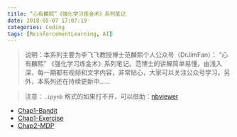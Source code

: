 ```yaml
---
title: “心有麟熙”《强化学习炼金术》系列笔记
date: 2018-05-07 17:07:19
categories: Coding
tags: [ReinforcementLearning, AI]
---
```


>说明：本系列主要为李飞飞教授博士范麟熙个人公众号（DrJimFan）： “心有麟熙” 《强化学习炼金术》系列笔记。范博士的讲解简单易懂，由浅入深，每一期都有视频和文字内容，非常贴心，大家可以关注公众号学习。另外，本系列还在持续更新中……

>注意：`.ipynb` 格式的如果打不开，可以借助：[nbviewer](http://nbviewer.jupyter.org)

- [Chap1-Bandit](https://github.com/hscspring/Note_RL/blob/master/RL-Alchemy/Chap1-Bandit.ipynb)
- [Chap1-Exercise](https://github.com/hscspring/Note_RL/blob/master/RL-Alchemy/Chap1-Exercise.ipynb)
- [Chap2-MDP](https://github.com/hscspring/Note_RL/blob/master/RL-Alchemy/Chap2-MDP.ipynb)

